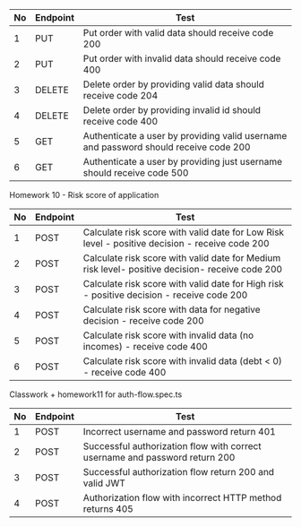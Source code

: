 | No  | Endpoint | Test                                                                                 |
| --- | -------- | ------------------------------------------------------------------------------------ |
| 1   | PUT      | Put order with valid data should receive code 200                                    |
| 2   | PUT      | Put order with invalid data should receive code 400                                  |
| 3   | DELETE   | Delete order by providing valid data should receive code 204                         |
| 4   | DELETE   | Delete order by providing invalid id should receive code 400                         |
| 5   | GET      | Authenticate a user by providing valid username and password should receive code 200 |
| 6   | GET      | Authenticate a user by providing just username should receive code 500               |

Homework 10 - Risk score of application

| No  | Endpoint | Test                                                                                            |
| --- | -------- | ----------------------------------------------------------------------------------------------- |
| 1   | POST     | Calculate risk score with valid date for Low Risk level - positive decision - receive code 200  |
| 2   | POST     | Calculate risk score with valid date for Medium risk level- positive decision- receive code 200 |
| 3   | POST     | Calculate risk score with valid date for High risk - positive decision - receive code 200       |
| 4   | POST     | Calculate risk score with data for negative decision - receive code 200                         |
| 5   | POST     | Calculate risk score with invalid data (no incomes) - receive code 400                          |
| 6   | POST     | Calculate risk score with invalid data (debt < 0) - receive code 400                            |

Classwork + homework11 for auth-flow.spec.ts

| No | Endpoint | Test                                                                        |
|----|----------|-----------------------------------------------------------------------------|
| 1  | POST     | Incorrect username and password return 401                                  |
| 2  | POST     | Successful authorization flow with correct username and password return 200 |
| 3  | POST     | Successful authorization flow return 200 and valid JWT                      |
| 4  | POST     | Authorization flow with incorrect HTTP method returns 405                   |